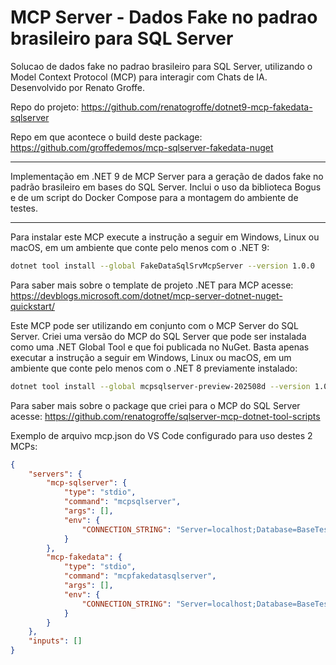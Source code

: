 # MCP Server - Dados Fake no padrao brasileiro para SQL Server

Solucao de dados fake no padrao brasileiro para SQL Server, utilizando o Model Context Protocol (MCP) para interagir com Chats de IA. Desenvolvido por Renato Groffe.

Repo do projeto: https://github.com/renatogroffe/dotnet9-mcp-fakedata-sqlserver

Repo em que acontece o build deste package: https://github.com/groffedemos/mcp-sqlserver-fakedata-nuget

---

Implementação em .NET 9 de MCP Server para a geração de dados fake no padrão brasileiro em bases do SQL Server. Inclui o uso da biblioteca Bogus e de um script do Docker Compose para a montagem do ambiente de testes.

---

Para instalar este MCP execute a instrução a seguir em Windows, Linux ou macOS, em um ambiente que conte pelo menos com o .NET 9:

```bash
dotnet tool install --global FakeDataSqlSrvMcpServer --version 1.0.0
```

Para saber mais sobre o template de projeto .NET para MCP acesse: https://devblogs.microsoft.com/dotnet/mcp-server-dotnet-nuget-quickstart/

Este MCP pode ser utilizando em conjunto com o MCP Server do SQL Server. Criei uma versão do MCP do SQL Server que pode ser instalada como uma .NET Global Tool e que foi publicada no NuGet. Basta apenas executar a instrução a seguir em Windows, Linux ou macOS, em um ambiente que conte pelo menos com o .NET 8 previamente instalado:

```bash
dotnet tool install --global mcpsqlserver-preview-202508d --version 1.0.0
```

Para saber mais sobre o package que criei para o MCP do SQL Server acesse: https://github.com/renatogroffe/sqlserver-mcp-dotnet-tool-scripts

Exemplo de arquivo mcp.json do VS Code configurado para uso destes 2 MCPs:

```json
{
	"servers": {
		"mcp-sqlserver": {
            "type": "stdio",
            "command": "mcpsqlserver",
            "args": [],
            "env": {
                "CONNECTION_STRING": "Server=localhost;Database=BaseTestesMcp;User Id=sa;Password=SqlServer2025!;TrustServerCertificate=True;"
            }
        },
		"mcp-fakedata": {
            "type": "stdio",
            "command": "mcpfakedatasqlserver",
            "args": [],
            "env": {
                "CONNECTION_STRING": "Server=localhost;Database=BaseTestesMcp;User Id=sa;Password=SqlServer2025!;TrustServerCertificate=True;"
            }
        }
	},
	"inputs": []
}
```